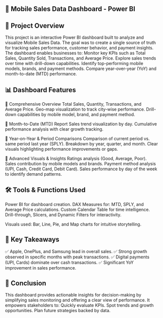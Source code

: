 ## 🚀 Mobile Sales Data Dashboard - Power BI

## 📖 Project Overview
This project is an interactive Power BI dashboard built to analyze and visualize Mobile Sales Data.
The goal was to create a single source of truth for tracking sales performance, customer behavior, and payment insights.
The dashboard enables businesses to:
Monitor key KPIs such as Total Sales, Quantity Sold, Transactions, and Average Price.
Explore sales trends over time with drill-down capabilities.
Identify top-performing mobile models, brands, and payment methods.
Compare year-over-year (YoY) and month-to-date (MTD) performance.

## 📊 Dashboard Features
🔹 Comprehensive Overview
Total Sales, Quantity, Transactions, and Average Price.
Geo-map visualization to track city-wise performance.
Drill-down capabilities by mobile model, brand, and payment method.

🔹 Month-to-Date (MTD) Report
Sales trend visualization by day.
Cumulative performance analysis with clear growth tracking.

🔹 Year-on-Year & Period Comparisons
Comparison of current period vs. same period last year (SPLY).
Breakdown by year, quarter, and month.
Clear visuals highlighting performance improvements or gaps.

🔹 Advanced Visuals & Insights
Ratings analysis (Good, Average, Poor).
Sales contribution by mobile models and brands.
Payment method analysis (UPI, Cash, Credit Card, Debit Card).
Sales performance by day of the week to identify demand patterns.

## 🛠 Tools & Functions Used
Power BI for dashboard creation.
DAX Measures for:
MTD, SPLY, and Average Price calculations.
Custom Calendar Table for time intelligence.
Drill-through, Slicers, and Dynamic Filters for interactivity.

Visuals used:
Bar, Line, Pie, and Map charts for intuitive storytelling.

## 📌 Key Takeaways

✅ Apple, OnePlus, and Samsung lead in overall sales.
✅ Strong growth observed in specific months with peak transactions.
✅ Digital payments (UPI, Cards) dominate over cash transactions.
✅ Significant YoY improvement in sales performance.

## 🎯 Conclusion

This dashboard provides actionable insights for decision-making by simplifying sales monitoring and offering a clear view of performance.
It empowers stakeholders to:
Quickly evaluate KPIs.
Spot trends and growth opportunities.
Plan future strategies backed by data.
